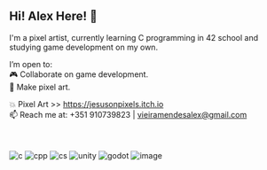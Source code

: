 ## Hi! Alex Here! :punch:

I'm a pixel artist, currently learning C programming in 42 school and studying game development on my own.

I’m open to:\
      :video_game: Collaborate on game development. \
      :art: Make pixel art.

:collision: Pixel Art >> https://jesusonpixels.itch.io
\
📫 Reach me at: +351 910739823 | vieiramendesalex@gmail.com
\
\
\
\
![c](https://github.com/user-attachments/assets/e5fd264b-1b82-4757-8e7e-0895c71575b8)
![cpp](https://github.com/user-attachments/assets/ba1c910a-0526-4021-b430-d79644a07c9e)
![cs](https://github.com/user-attachments/assets/56b3732b-05d9-41f4-a53f-992d4bcf7ddb)
![unity](https://github.com/user-attachments/assets/bd37344a-5361-4a93-99d8-2ac288b6af82)
![godot](https://github.com/user-attachments/assets/54590264-9105-4a86-8258-5c5461817cd2)
![image](https://github.com/user-attachments/assets/486d85c4-5989-452c-b355-c28ed34aebbf)
